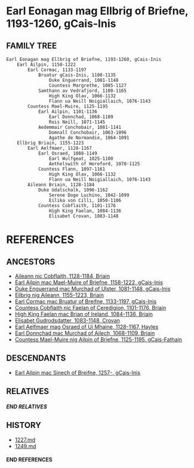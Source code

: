 # Earl Eonagan mag Ellbrig of Briefne, 1193-1260, gCais-Inis

## FAMILY TREE 
```
Earl Eonagan mag Ellbrig of Briefne, 1193-1260, gCais-Inis
	Earl Ailpin, 1158-1222
		Earl Cormac, 1133-1197
			Bruatur gCais-Inis, 1108-1135
				Duke Enguerrand, 1081-1148
				Countess Margrethe, 1085-1127
			Samthann av Vedrafjord, 1108-1165
				High King Olav, 1066-1132
				Flann ua Neill Noigiallaich, 1076-1143 
		Countess Mael-Muire, 1125-1195
			Earl Ailpin, 1101-1136
				Earl Donnchad, 1068-1109
				Rois Neill, 1071-1145
			Aedemmair Conchobair, 1081-1141	
				Domnall Conchobair, 1063-1096
				Agathe de Normandie, 1064-1091
	Ellbrig Briain, 1155-1223
		Earl Aelfmaer, 1128-1167
			Earl Osraed, 1088-1149
				Earl Wulfgeat, 1025-1100
				Aethelswith of Hereford, 1070-1125
			Countess Flann, 1097-1161
				High King Olav, 1066-1132
				Flann ua Neill Noigiallaich, 1076-1143
		Aileann Briain, 1128-1184
			Duke Udalschalk, 1096-1162
				Serene Doge Luchino, 1042-1099
				Eilika von Cilli, 1050-1106
			Countess Cobflaith, 1101-1176
				High King Faelan, 1084-1136
				Elisabet Crovan, 1083-1148			
```


# REFERENCES

## ANCESTORS
* [Aileann nic Cobflaith, 1128-1184, Briain](aileann_nic_cobflaith_1128.md)
* [Earl Ailpin mac Mael-Muire of Briefne, 1158-1222, gCais-Inis](ailpin_mac_mael-muire_1158.md)
* [Duke Enguerrand mac Murchad of Ulster, 1081-1148, gCais-Inis](enguerrand_mac_murchad_1081.md)
* [Ellbrig nig Aileann, 1155-1223, Briain](ellbrig_nig_aileann_1155.md)
* [Earl Cormac mac Bruatur of Breifne, 1133-1197, gCais-Inis](cormac_mac_bruatur_1133.md)
* [Countess Cobflaith nic Faelan of Ceredigion, 1101-1176, Briain](cobflaith_nic_faelan_1101.md)
* [High King Faelan mac Brian of Ireland, 1084-1136, Briain](faelan_mac_brian_1084.md)
* [Elisabet Gudrodsdatter, 1083-1148, Crovan](elisabet_gudrodsdatter_1083.md)
* [Earl Aelfmaer mag Osraed of Ui Mhaine, 1128-1167, Hayles](aelfmaer_mag_osraed_1128.md)
* [Earl Donnchad mac Murchad of Ailech, 1068-1109, Briain](donnchad_mac_murchad_1068.md)
* [Countess Mael-Muire nig Ailpin of Briefne, 1125-1195, gCais-Fathain](mael-muire_nig_ailpin_1125.md)

## DESCENDANTS
* [Earl Ailpin mac Sinech of Breifne, 1257-, gCais-Inis](ailpin_mac_sinech_1257.md)

## RELATIVES

##### END RELATIVES 
## HISTORY
* [1227.md](../h/1227.md)
* [1249.md](../h/1249.md)

#### END REFERENCES

